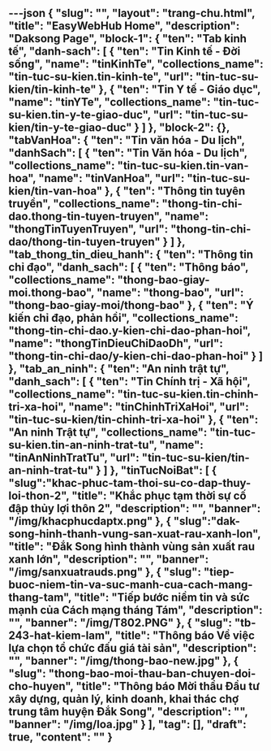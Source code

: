 ---json
{
    "slug": "",
    "layout": "trang-chu.html",
    "title": "EasyWebHub Home",
    "description": "Daksong Page",
    "block-1": {
        "ten": "Tab kinh tế",
        "danh-sach": [
            {
                "ten": "Tin Kinh tế - Đời sống",
                "name": "tinKinhTe",
                "collections_name": "tin-tuc-su-kien.tin-kinh-te",
                "url": "tin-tuc-su-kien/tin-kinh-te"
            },
            {
                "ten": "Tin Y tế - Giáo dục",
                "name": "tinYTe",
                "collections_name": "tin-tuc-su-kien.tin-y-te-giao-duc",
                "url": "tin-tuc-su-kien/tin-y-te-giao-duc"
            }
        ]
    },
    "block-2": {},
    "tabVanHoa": {
        "ten": "Tin văn hóa - Du lịch",
        "danhSach": [
            {
                "ten": "Tin Văn hóa - Du lịch",
                "collections_name": "tin-tuc-su-kien.tin-van-hoa",
                "name": "tinVanHoa",
                "url": "tin-tuc-su-kien/tin-van-hoa"
            },
            {
                "ten": "Thông tin tuyên truyền",
                "collections_name": "thong-tin-chi-dao.thong-tin-tuyen-truyen",
                "name": "thongTinTuyenTruyen",
                "url": "thong-tin-chi-dao/thong-tin-tuyen-truyen"
            }
        ]
    },
    "tab_thong_tin_dieu_hanh": {
        "ten": "Thông tin chỉ đạo",
        "danh_sach": [
            {
                "ten": "Thông báo",
                "collections_name": "thong-bao-giay-moi.thong-bao",
                "name": "thong-bao",
                "url": "thong-bao-giay-moi/thong-bao"
            },
            {
                "ten": "Ý kiến chỉ đạo, phản hồi",
                "collections_name": "thong-tin-chi-dao.y-kien-chi-dao-phan-hoi",
                "name": "thongTinDieuChiDaoDh",
                "url": "thong-tin-chi-dao/y-kien-chi-dao-phan-hoi"
            }
        ]
    },
    "tab_an_ninh": {
        "ten": "An ninh trật tự",
        "danh_sach": [
            {
                "ten": "Tin Chính trị - Xã hội",
                "collections_name": "tin-tuc-su-kien.tin-chinh-tri-xa-hoi",
                "name": "tinChinhTriXaHoi",
                "url": "tin-tuc-su-kien/tin-chinh-tri-xa-hoi"
            },
            {
                "ten": "An ninh Trật tự",
                "collections_name": "tin-tuc-su-kien.tin-an-ninh-trat-tu",
                "name": "tinAnNinhTratTu",
                "url": "tin-tuc-su-kien/tin-an-ninh-trat-tu"
            }
        ]
    },
    "tinTucNoiBat": [
        {
            "slug":"khac-phuc-tam-thoi-su-co-dap-thuy-loi-thon-2",
            "title": "Khắc phục tạm thời sự cố đập thủy lợi thôn 2",
            "description": "",
            "banner": "/img/khacphucdaptx.png"
        },
        {
            "slug":"dak-song-hinh-thanh-vung-san-xuat-rau-xanh-lon",
            "title": "Đắk Song hình thành vùng sản xuất rau xanh lớn",
            "description": "",
            "banner": "/img/sanxuatrauds.png"
        },
        {
            "slug": "tiep-buoc-niem-tin-va-suc-manh-cua-cach-mang-thang-tam",
            "title": "Tiếp bước niềm tin và sức mạnh của Cách mạng tháng Tám",
            "description": "",
            "banner": "/img/T802.PNG"
        },
        {
            "slug": "tb-243-hat-kiem-lam",
            "title": "Thông báo Về việc lựa chọn tổ chức đấu giá tài sản",
            "description": "",
            "banner": "/img/thong-bao-new.jpg"
        },
        {
            "slug": "thong-bao-moi-thau-ban-chuyen-doi-cho-huyen",
            "title": "Thông báo Mời thầu Đầu tư xây dựng, quản lý, kinh doanh, khai thác chợ trung tâm huyện Đắk Song",
            "description": "",
            "banner": "/img/loa.jpg"
        }
    ],
    "tag": [],
    "draft": true,
    "__content__": ""
}
---
